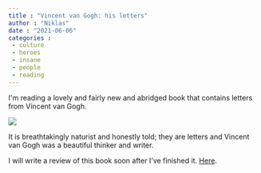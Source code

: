 ```yaml
---
title : "Vincent van Gogh: his letters"
author : "Niklas"
date : "2021-06-06"
categories : 
 - culture
 - heroes
 - insane
 - people
 - reading
---
```


I'm reading a lovely and fairly new and abridged book that contains letters from Vincent van Gogh.

![](https://niklasblog.com/wp-content/RNFetchBlobTmp_rpugjy5b0gbwdcprquzcf-5-2048x1152.png)

It is breathtakingly naturist and honestly told; they are letters and Vincent van Gogh was a beautiful thinker and writer.

I will write a review of this book soon after I've finished it. [Here](https://niklas.reviews).
